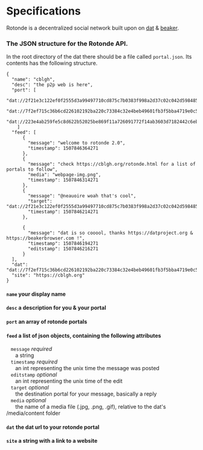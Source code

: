 # Specifications

Rotonde is a decentralized social network built upon on [dat](https://datproject.org) & [beaker](https://beakerbrowser.com).

### The JSON structure for the Rotonde API. 

In the root directory of the dat there should be a file called `portal.json`. Its contents has the following structure.
```
{
  "name": "cblgh",
  "desc": "the p2p web is here",
  "port": [
    "dat://2f21e3c122ef0f2555d3a99497710cd875c7b0383f998a2d37c02c042d598485/",
    "dat://7f2ef715c36b6cd226102192ba220c73384c32e4beb49601fb3f5bba4719e0c5/",
    "dat://223e4ab259fe5c8d622b52025be869f11a726091772f14ab3603d7182442c6eb"
    ]
  "feed": [
      {
        "message": "welcome to rotonde 2.0", 
        "timestamp": 1507846364271
      },
      {
        "message": "check https://cblgh.org/rotonde.html for a list of portals to follow", 
        "media": "webpage-img.png",
        "timestamp": 1507846314271
      },
      {
        "message": "@neauoire woah that's cool", 
        "target": "dat://2f21e3c122ef0f2555d3a99497710cd875c7b0383f998a2d37c02c042d598485/",
        "timestamp": 1507846214271
      },

      {
        "message": "dat is so cooool, thanks https://datproject.org & https://beakerbrowser.com !", 
        "timestamp": 1507846194271
        "editstamp": 1507846216271
      }
  ],
  "dat": "dat://7f2ef715c36b6cd226102192ba220c73384c32e4beb49601fb3f5bba4719e0c5",
  "site": "https://cblgh.org"
}
```

#### `name` your display name
#### `desc` a description for you & your portal
#### `port` an array of rotonde portals
#### `feed` a list of json objects, containing the following attributes
&nbsp;&nbsp; `message` _required_   
&nbsp;&nbsp; &nbsp;&nbsp; a string  
&nbsp;&nbsp; `timestamp` _required_  
&nbsp;&nbsp; &nbsp;&nbsp; an int representing the unix time the message was posted  
&nbsp;&nbsp; `editstamp` _optional_  
&nbsp;&nbsp; &nbsp;&nbsp; an int representing the unix time of the edit  
&nbsp;&nbsp; `target` _optional_  
&nbsp;&nbsp; &nbsp;&nbsp; the destination portal for your message, basically a reply  
&nbsp;&nbsp; `media` _optional_  
&nbsp;&nbsp; &nbsp;&nbsp; the name of a media file (.jpg, .png, .gif), relative to the dat's /media/content folder  
#### `dat` the dat url to your rotonde portal
#### `site` a string with a link to a website

